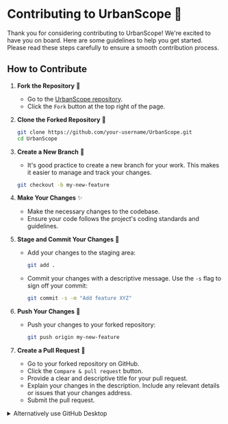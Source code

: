# Contributing to UrbanScope 🚀

Thank you for considering contributing to UrbanScope! We're excited to have you on board. Here are some guidelines to help you get started. Please read these steps carefully to ensure a smooth contribution process.

## How to Contribute

1. **Fork the Repository** 🍴
   - Go to the [UrbanScope repository](https://github.com/your-username/UrbanScope.git).
   - Click the `Fork` button at the top right of the page.

2. **Clone the Forked Repository** 📂
   ```bash
   git clone https://github.com/your-username/UrbanScope.git
   cd UrbanScope
   ```

3. **Create a New Branch** 🌿
   - It's good practice to create a new branch for your work. This makes it easier to manage and track your changes.
   ```bash
   git checkout -b my-new-feature
   ```

4. **Make Your Changes** ✨
   - Make the necessary changes to the codebase.
   - Ensure your code follows the project's coding standards and guidelines.

5. **Stage and Commit Your Changes** 📝
   - Add your changes to the staging area:
     ```bash
     git add .
     ```
   - Commit your changes with a descriptive message. Use the `-s` flag to sign off your commit:
     ```bash
     git commit -s -m "Add feature XYZ"
     ```

6. **Push Your Changes** 🚀
   - Push your changes to your forked repository:
     ```bash
     git push origin my-new-feature
     ```

7. **Create a Pull Request** 🔄
   - Go to your forked repository on GitHub.
   - Click the `Compare & pull request` button.
   - Provide a clear and descriptive title for your pull request.
   - Explain your changes in the description. Include any relevant details or issues that your changes address.
   - Submit the pull request.
<details>
<summary>Alternatively use GitHub Desktop</summary>

### 1. Open GitHub Desktop

Launch GitHub Desktop and log in to your GitHub account.

### 2. Clone the Repository

If you haven't cloned the UrbanScope repository yet, you can do so by 
1. Clicking on the "File" menu and selecting "Clone Repository."
2. Choose the UrbanScope repository from the list of repositories on GitHub and clone it to your local machine.

### 3. Switch to the Correct Branch

1. Ensure you are on the branch that you want to submit a pull request for.
2. If you need to switch branches, you can do so by clicking on the "Current Branch" dropdown menu and selecting the desired branch.

### 4. Make the desired changes

Make your changes to the code or files in the repository using your preferred code editor.

### 5. Commit Changes

1. In GitHub Desktop, you'll see a list of the files you've changed.
2. Check the box next to each file you want to include in the commit.
3. Enter a summary and description for your changes in the "Summary" and "Description" fields, respectively.
4. Click the "Commit to <branch-name>" button to commit your changes to the local branch.

### 6. Push Changes to GitHub

After committing your changes, click the "Push origin" button in the top right corner of GitHub Desktop to push your changes to your forked repository on GitHub.

### 7. Create a Pull Request

1. Go to the GitHub website and navigate to your fork of the UrbanScope repository.
2. You should see a button to "Compare & pull request" between your fork and the original repository. Click on it.

### 8. Review and Submit

1. On the pull request page, review your changes and add any additional information, such as a title and description, that you want to include with your pull request.
2. Once you're satisfied, click the "Create pull request" button to submit your pull request.

### 9. Wait for Review

Your pull request will now be available for review by the project maintainers. They may provide feedback or ask for changes before merging your pull request into the main branch of the UrbanScope repository.

#### Congratulations on successfully submitting your PR to our project! 🎉 
#### If you find UrbanScope useful, please consider giving it a star! ⭐️
<details>

## Guidelines

- **Write Clear Commit Messages**: Keep your commit messages concise but informative.
- **Follow Code Standards**: Ensure your code adheres to the project's coding standards.
- **Test Your Changes**: If applicable, make sure to test your changes before submitting a pull request.
- **Stay Updated**: Pull the latest changes from the original repository before starting your work to avoid conflicts.
  ```bash
  git pull upstream main
  ```

## Need Help? 🤔

If you have any questions or need further assistance, feel free to open an issue in the repository or reach out to the maintainers. We're here to help!

Happy coding! 🎉

---

**UrbanScope Team**